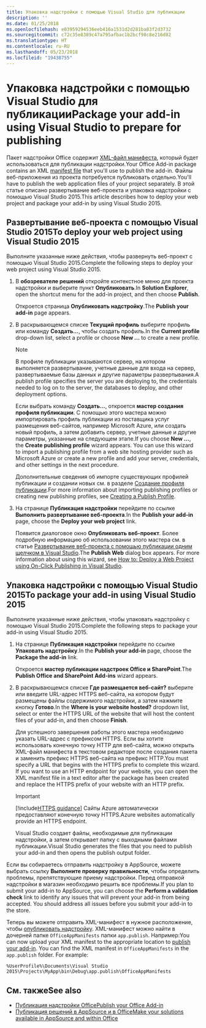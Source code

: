 ```yaml
---
title: Упаковка надстройки с помощью Visual Studio для публикации
description: ''
ms.date: 01/25/2018
ms.openlocfilehash: e03959294536eeb416a1531d2d281ba83f2d3732
ms.sourcegitcommit: c72c35e8389c47a795afbac1b2bcf98c8e216d82
ms.translationtype: HT
ms.contentlocale: ru-RU
ms.lasthandoff: 05/23/2018
ms.locfileid: "19438755"
---
```

# <a name="package-your-add-in-using-visual-studio-to-prepare-for-publishing"></a><span data-ttu-id="b67e8-102">Упаковка надстройки с помощью Visual Studio для публикации</span><span class="sxs-lookup"><span data-stu-id="b67e8-102">Package your add-in using Visual Studio to prepare for publishing</span></span>

<span data-ttu-id="b67e8-103">Пакет надстройки Office содержит [XML-файл манифеста](../develop/add-in-manifests.md), который будет использоваться для публикации надстройки.</span><span class="sxs-lookup"><span data-stu-id="b67e8-103">Your Office Add-in package contains an XML [manifest file](../develop/add-in-manifests.md) that you'll use to publish the add-in.</span></span> <span data-ttu-id="b67e8-104">Файлы веб-приложения из проекта потребуется публиковать отдельно.</span><span class="sxs-lookup"><span data-stu-id="b67e8-104">You'll have to publish the web application files of your project separately.</span></span> <span data-ttu-id="b67e8-105">В этой статье описано развертывание веб-проекта и упаковка надстройки с помощью Visual Studio 2015.</span><span class="sxs-lookup"><span data-stu-id="b67e8-105">This article describes how to deploy your web project and package your add-in by using Visual Studio 2015.</span></span>

## <a name="to-deploy-your-web-project-using-visual-studio-2015"></a><span data-ttu-id="b67e8-106">Развертывание веб-проекта с помощью Visual Studio 2015</span><span class="sxs-lookup"><span data-stu-id="b67e8-106">To deploy your web project using Visual Studio 2015</span></span>

<span data-ttu-id="b67e8-107">Выполните указанные ниже действия, чтобы развернуть веб-проект с помощью Visual Studio 2015.</span><span class="sxs-lookup"><span data-stu-id="b67e8-107">Complete the following steps to deploy your web project using Visual Studio 2015.</span></span>

1. <span data-ttu-id="b67e8-108">В **обозревателе решений** откройте контекстное меню для проекта надстройки и выберите пункт **Опубликовать**.</span><span class="sxs-lookup"><span data-stu-id="b67e8-108">In  **Solution Explorer**, open the shortcut menu for the add-in project, and then choose  **Publish**.</span></span>
    
    <span data-ttu-id="b67e8-109">Откроется страница **Опубликовать надстройку**.</span><span class="sxs-lookup"><span data-stu-id="b67e8-109">The  **Publish your add-in** page appears.</span></span>
    
2. <span data-ttu-id="b67e8-110">В раскрывающемся списке **Текущий профиль** выберите профиль или команду **Создать…**, чтобы создать профиль.</span><span class="sxs-lookup"><span data-stu-id="b67e8-110">In the  **Current profile** drop-down list, select a profile or choose **New ...** to create a new profile.</span></span>
    
    > [!NOTE]
    > <span data-ttu-id="b67e8-111">В профиле публикации указываются сервер, на котором выполняется развертывание, учетные данные для входа на сервер, развертываемые базы данных и другие параметры развертывания.</span><span class="sxs-lookup"><span data-stu-id="b67e8-111">A publish profile specifies the server you are deploying to, the credentials needed to log on to the server, the databases to deploy, and other deployment options.</span></span>

    <span data-ttu-id="b67e8-p102">Если выбрать команду **Создать…**, откроется **мастер создания профиля публикации**. С помощью этого мастера можно импортировать профиль публикации из поставщика услуг размещения веб-сайтов, например Microsoft Azure, или создать новый профиль, а затем добавить сервер, учетные данные и другие параметры, указанные на следующем этапе.</span><span class="sxs-lookup"><span data-stu-id="b67e8-p102">If you choose  **New ...**, the  **Create publishing profile** wizard appears. You can use this wizard to import a publishing profile from a web site hosting provider such as Microsoft Azure or create a new profile and add your server, credentials, and other settings in the next procedure.</span></span>
    
    <span data-ttu-id="b67e8-114">Дополнительные сведения об импорте существующих профилей публикации и создании новых см. в разделе [Создание профиля публикации](http://msdn.microsoft.com/en-us/library/dd465337.aspx#creating_a_profile).</span><span class="sxs-lookup"><span data-stu-id="b67e8-114">For more information about importing publishing profiles or creating new publishing profiles, see [Creating a Publish Profile](http://msdn.microsoft.com/en-us/library/dd465337.aspx#creating_a_profile).</span></span>
    
3. <span data-ttu-id="b67e8-115">На странице  **Публикация надстройки** перейдите по ссылке **Выполнить развертывание веб-проекта**.</span><span class="sxs-lookup"><span data-stu-id="b67e8-115">In the  **Publish your add-in** page, choose the **Deploy your web project** link.</span></span>
    
    <span data-ttu-id="b67e8-p103">Появится диалоговое окно  **Опубликовать веб-проект**. Более подробную информацию об использовании этого мастера см. в статье [Развертывание веб-проекта с помощью публикации одним щелчком в Visual Studio](http://msdn.microsoft.com/en-us/library/dd465337.aspx).</span><span class="sxs-lookup"><span data-stu-id="b67e8-p103">The  **Publish Web** dialog box appears. For more information about using this wizard, see [How to: Deploy a Web Project using On-Click Publishing in Visual Studio](http://msdn.microsoft.com/en-us/library/dd465337.aspx).</span></span>
    

## <a name="to-package-your-add-in-using-visual-studio-2015"></a><span data-ttu-id="b67e8-118">Упаковка надстройки с помощью Visual Studio 2015</span><span class="sxs-lookup"><span data-stu-id="b67e8-118">To package your add-in using Visual Studio 2015</span></span>

<span data-ttu-id="b67e8-119">Выполните указанные ниже действия, чтобы упаковать надстройку с помощью Visual Studio 2015.</span><span class="sxs-lookup"><span data-stu-id="b67e8-119">Complete the following steps to package your add-in using Visual Studio 2015.</span></span>

1. <span data-ttu-id="b67e8-120">На странице **Публикация надстройки** перейдите по ссылке **Упаковать надстройку**.</span><span class="sxs-lookup"><span data-stu-id="b67e8-120">In the **Publish your add-in** page, choose the **Package the add-in** link.</span></span>
    
    <span data-ttu-id="b67e8-121">Откроется **мастер публикации надстроек Office и SharePoint**.</span><span class="sxs-lookup"><span data-stu-id="b67e8-121">The **Publish Office and SharePoint Add-ins** wizard appears.</span></span>
    
2. <span data-ttu-id="b67e8-122">В раскрывающемся списке **Где размещается веб-сайт?** выберите или введите URL-адрес HTTPS веб-сайта, на котором будут размещены файлы содержимого надстройки, а затем нажмите кнопку **Готово**.</span><span class="sxs-lookup"><span data-stu-id="b67e8-122">In the **Where is your website hosted?** dropdown list, select or enter the HTTPS URL of the website that will host the content files of your add-in, and then choose **Finish**.</span></span> 
    
    <span data-ttu-id="b67e8-p104">Для успешного завершения работы этого мастера необходимо указать URL-адрес с префиксом HTTPS. Если вы хотите использовать конечную точку HTTP для веб-сайта, можно открыть XML-файл манифеста в текстовом редакторе после создания пакета и заменить префикс HTTPS веб-сайта на префикс HTTP.</span><span class="sxs-lookup"><span data-stu-id="b67e8-p104">You must specify a URL that begins with the HTTPS prefix to complete this wizard. If you want to use an HTTP endpoint for your website, you can open the XML manifest file in a text editor after the package has been created and replace the HTTPS prefix of your website with an HTTP prefix.</span></span> 

    > [!IMPORTANT]
    > [!include[HTTPS guidance](../includes/https-guidance.md)]<span data-ttu-id="b67e8-125"> Сайты Azure автоматически предоставляют конечную точку HTTPS.</span><span class="sxs-lookup"><span data-stu-id="b67e8-125">Azure websites automatically provide an HTTPS endpoint.</span></span>

    <span data-ttu-id="b67e8-126">Visual Studio создает файлы, необходимые для публикации надстройки, а затем открывает папку с выходными файлами публикации.</span><span class="sxs-lookup"><span data-stu-id="b67e8-126">Visual Studio generates the files that you need to publish your add-in and then opens the publish output folder.</span></span> 
    
<span data-ttu-id="b67e8-p105">Если вы собираетесь отправить надстройку в AppSource, можете выбрать ссылку **Выполните проверку правильности**, чтобы определить проблемы, препятствующие приему надстройки. Перед отправкой надстройки в магазин необходимо решить все проблемы.</span><span class="sxs-lookup"><span data-stu-id="b67e8-p105">If you plan to submit your add-in to AppSource, you can choose the **Perform a validation check** link to identify any issues that will prevent your add-in from being accepted. You should address all issues before you submit your add-in to the store.</span></span>

<span data-ttu-id="b67e8-p106">Теперь вы можете отправить XML-манифест в нужное расположение, чтобы [опубликовать надстройку](../publish/publish.md). XML-манифест можно найти в дочерней папке `OfficeAppManifests` папки `app.publish`. Например:</span><span class="sxs-lookup"><span data-stu-id="b67e8-p106">You can now upload your XML manifest to the appropriate location to [publish your add-in](../publish/publish.md). You can find the XML manifest in `OfficeAppManifests` in the `app.publish` folder. For example:</span></span>

 `%UserProfile%\Documents\Visual Studio 2015\Projects\MyApp\bin\Debug\app.publish\OfficeAppManifests`


## <a name="see-also"></a><span data-ttu-id="b67e8-132">См. также</span><span class="sxs-lookup"><span data-stu-id="b67e8-132">See also</span></span>

- [<span data-ttu-id="b67e8-133">Публикация надстройки Office</span><span class="sxs-lookup"><span data-stu-id="b67e8-133">Publish your Office Add-in</span></span>](../publish/publish.md)
- [<span data-ttu-id="b67e8-134">Публикация решений в AppSource и в Office</span><span class="sxs-lookup"><span data-stu-id="b67e8-134">Make your solutions available in AppSource and within Office</span></span>](https://docs.microsoft.com/en-us/office/dev/store/submit-to-the-office-store)
    
